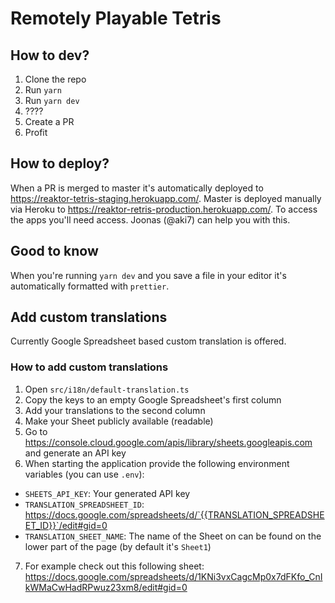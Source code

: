 # Remotely Playable Tetris

## How to dev?

1. Clone the repo
2. Run `yarn`
3. Run `yarn dev`
4. ????
5. Create a PR
6. Profit

## How to deploy?

When a PR is merged to master it's automatically deployed to https://reaktor-tetris-staging.herokuapp.com/. Master is deployed manually via Heroku to https://reaktor-retris-production.herokuapp.com/. To access the apps you'll need access. Joonas (@aki7) can help you with this.

## Good to know

When you're running `yarn dev` and you save a file in your editor it's automatically formatted with `prettier`.

## Add custom translations

Currently Google Spreadsheet based custom translation is offered.

### How to add custom translations

1. Open `src/i18n/default-translation.ts`
2. Copy the keys to an empty Google Spreadsheet's first column
3. Add your translations to the second column
4. Make your Sheet publicly available (readable)
5. Go to https://console.cloud.google.com/apis/library/sheets.googleapis.com and generate an API key
6. When starting the application provide the following environment variables (you can use `.env`):

- `SHEETS_API_KEY`: Your generated API key
- `TRANSLATION_SPREADSHEET_ID`: https://docs.google.com/spreadsheets/d/`{{TRANSLATION_SPREADSHEET_ID}}`/edit#gid=0
- `TRANSLATION_SHEET_NAME`: The name of the Sheet on can be found on the lower part of the page (by default it's `Sheet1`)

7. For example check out this following sheet: https://docs.google.com/spreadsheets/d/1KNi3vxCagcMp0x7dFKfo_CnIkWMaCwHadRPwuz23xm8/edit#gid=0
